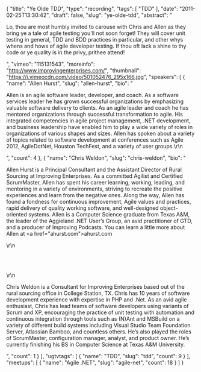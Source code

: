 {
  "title": "Ye Olde TDD",
  "type": "recording",
  "tags": [
    "TDD"
  ],
  "date": "2011-02-25T13:30:42",
  "draft": false,
  "slug": "ye-olde-tdd",
  "abstract": "<p>Lo, thou are most humbly invited to carouse with Chris and Allen as they bring ye a tale of agile testing you'll not soon forget! They will cover unit testing in general, TDD and BDD practices in particular, and other whys whens and hows of agile developer testing. If thou oft lack a shine to thy code or ye quality is in the privy, prithee attend!</p>",
  "vimeo": "115131543",
  "moreinfo": "http://www.improvingenterprises.com/",
  "thumbnail": "https://i.vimeocdn.com/video/501052476_295x166.jpg",
  "speakers": [
    {
      "name": "Allen Hurst",
      "slug": "allen-hurst",
      "bio": "<p>Allen is an agile software leader, developer, and coach. As a software services leader he has grown successful organizations by emphasizing valuable software delivery to clients. As an agile leader and coach he has mentored organizations through successful transformation to agile. His integrated competencies in agile project management, .NET development, and business leadership have enabled him to play a wide variety of roles in organizations of various shapes and sizes. Allen has spoken about a variety of topics related to software development at conferences such as Agile 2012, AgileDotNet, Houston TechFest, and a variety of user groups.\r\n</p>",
      "count": 4
    },
    {
      "name": "Chris Weldon",
      "slug": "chris-weldon",
      "bio": "<p>Allen Hurst is a Principal Consultant and the Assistant Director of Rural Sourcing at Improving Enterprises. As a committed Agilist and Certified ScrumMaster, Allen has spent his career learning, working, leading, and mentoring in a variety of environments, striving to recreate the positive experiences and learn from the negative ones. Along the way, Allen has found a fondness for continuous improvement, Agile values and practices, rapid delivery of quality working software, and well-designed object-oriented systems. Allen is a Computer Science graduate from Texas A&amp;M, the leader of the Aggieland .NET User&rsquo;s Group, an avid practitioner of GTD, and a producer of Improving Podcasts. You can learn a little more about Allen at <a href=\"ahurst.com\">ahurst.com</a></p>\r\n<p><br /><br /></p>\r\n<p>Chris Weldon is a Consultant for Improving Enterprises based out of the rural sourcing office in College Station, TX. Chris has 10 years of software development experience with expertise in PHP and .Net. As an avid agile enthusiast, Chris has lead teams of software developers using variants of Scrum and XP, encouraging the practice of unit testing with automation and continuous integration through tools such as (N)Ant and MSBuild on a variety of different build systems including Visual Studio Team Foundation Server, Atlassian Bamboo, and countless others. He&rsquo;s also played the roles of ScrumMaster, configuration manager, analyst, and product owner. He&rsquo;s currently finishing his BS in Computer Science at Texas A&amp;M University.</p>",
      "count": 1
    }
  ],
  "ugtvtags": [
    {
      "name": "TDD",
      "slug": "tdd",
      "count": 9
    }
  ],
  "meetups": [
    {
      "name": "Agile .NET",
      "slug": "agile-net",
      "count": 18
    }
  ]
}